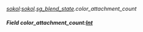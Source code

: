 _[sokol](../../modules/sokol/sokol-module.md):[sokol](../../modules/sokol/sokol-module.md).[sg\_blend\_state](../../modules/sokol/sokol-sg_blend_state.md).color\_attachment\_count_
##### Field color\_attachment\_count:[Int](../../modules/wonkey/wonkey-types-int.md)
